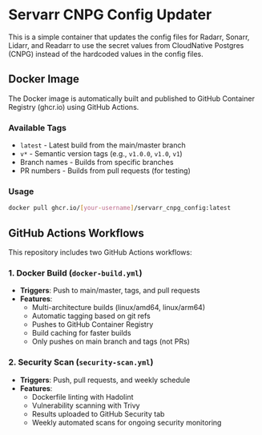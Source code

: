 # Servarr CNPG Config Updater

This is a simple container that updates the config files for Radarr, Sonarr, Lidarr, and Readarr to use the secret values from CloudNative Postgres (CNPG) instead of the hardcoded values in the config files.

## Docker Image

The Docker image is automatically built and published to GitHub Container Registry (ghcr.io) using GitHub Actions.

### Available Tags

- `latest` - Latest build from the main/master branch
- `v*` - Semantic version tags (e.g., `v1.0.0`, `v1.0`, `v1`)
- Branch names - Builds from specific branches
- PR numbers - Builds from pull requests (for testing)

### Usage

```bash
docker pull ghcr.io/[your-username]/servarr_cnpg_config:latest
```

## GitHub Actions Workflows

This repository includes two GitHub Actions workflows:

### 1. Docker Build (`docker-build.yml`)

- **Triggers**: Push to main/master, tags, and pull requests
- **Features**:
  - Multi-architecture builds (linux/amd64, linux/arm64)
  - Automatic tagging based on git refs
  - Pushes to GitHub Container Registry
  - Build caching for faster builds
  - Only pushes on main branch and tags (not PRs)

### 2. Security Scan (`security-scan.yml`)

- **Triggers**: Push, pull requests, and weekly schedule
- **Features**:
  - Dockerfile linting with Hadolint
  - Vulnerability scanning with Trivy
  - Results uploaded to GitHub Security tab
  - Weekly automated scans for ongoing security monitoring
